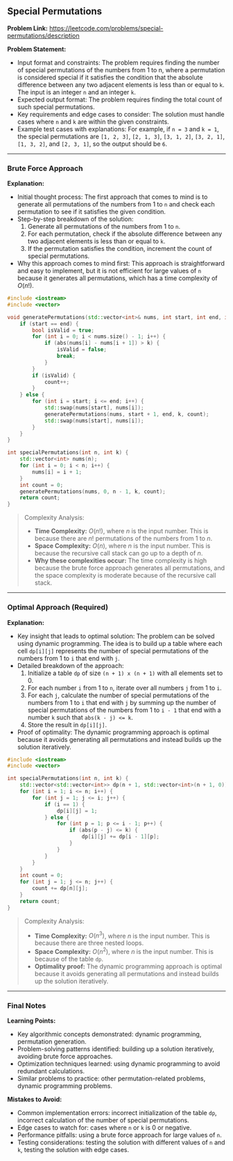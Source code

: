 ## Special Permutations
**Problem Link:** https://leetcode.com/problems/special-permutations/description

**Problem Statement:**
- Input format and constraints: The problem requires finding the number of special permutations of the numbers from 1 to n, where a permutation is considered special if it satisfies the condition that the absolute difference between any two adjacent elements is less than or equal to `k`. The input is an integer `n` and an integer `k`.
- Expected output format: The problem requires finding the total count of such special permutations.
- Key requirements and edge cases to consider: The solution must handle cases where `n` and `k` are within the given constraints.
- Example test cases with explanations: For example, if `n = 3` and `k = 1`, the special permutations are `[1, 2, 3]`, `[2, 1, 3]`, `[3, 1, 2]`, `[3, 2, 1]`, `[1, 3, 2]`, and `[2, 3, 1]`, so the output should be `6`.

---

### Brute Force Approach
**Explanation:**
- Initial thought process: The first approach that comes to mind is to generate all permutations of the numbers from 1 to `n` and check each permutation to see if it satisfies the given condition.
- Step-by-step breakdown of the solution: 
  1. Generate all permutations of the numbers from 1 to `n`.
  2. For each permutation, check if the absolute difference between any two adjacent elements is less than or equal to `k`.
  3. If the permutation satisfies the condition, increment the count of special permutations.
- Why this approach comes to mind first: This approach is straightforward and easy to implement, but it is not efficient for large values of `n` because it generates all permutations, which has a time complexity of $O(n!)$.

```cpp
#include <iostream>
#include <vector>

void generatePermutations(std::vector<int>& nums, int start, int end, int k, int& count) {
    if (start == end) {
        bool isValid = true;
        for (int i = 0; i < nums.size() - 1; i++) {
            if (abs(nums[i] - nums[i + 1]) > k) {
                isValid = false;
                break;
            }
        }
        if (isValid) {
            count++;
        }
    } else {
        for (int i = start; i <= end; i++) {
            std::swap(nums[start], nums[i]);
            generatePermutations(nums, start + 1, end, k, count);
            std::swap(nums[start], nums[i]);
        }
    }
}

int specialPermutations(int n, int k) {
    std::vector<int> nums(n);
    for (int i = 0; i < n; i++) {
        nums[i] = i + 1;
    }
    int count = 0;
    generatePermutations(nums, 0, n - 1, k, count);
    return count;
}
```

> Complexity Analysis:
> - **Time Complexity:** $O(n!)$, where $n$ is the input number. This is because there are $n!$ permutations of the numbers from 1 to $n$.
> - **Space Complexity:** $O(n)$, where $n$ is the input number. This is because the recursive call stack can go up to a depth of $n$.
> - **Why these complexities occur:** The time complexity is high because the brute force approach generates all permutations, and the space complexity is moderate because of the recursive call stack.

---

### Optimal Approach (Required)
**Explanation:**
- Key insight that leads to optimal solution: The problem can be solved using dynamic programming. The idea is to build up a table where each cell `dp[i][j]` represents the number of special permutations of the numbers from 1 to `i` that end with `j`.
- Detailed breakdown of the approach: 
  1. Initialize a table `dp` of size `(n + 1) x (n + 1)` with all elements set to 0.
  2. For each number `i` from 1 to `n`, iterate over all numbers `j` from 1 to `i`.
  3. For each `j`, calculate the number of special permutations of the numbers from 1 to `i` that end with `j` by summing up the number of special permutations of the numbers from 1 to `i - 1` that end with a number `k` such that `abs(k - j) <= k`.
  4. Store the result in `dp[i][j]`.
- Proof of optimality: The dynamic programming approach is optimal because it avoids generating all permutations and instead builds up the solution iteratively.

```cpp
#include <iostream>
#include <vector>

int specialPermutations(int n, int k) {
    std::vector<std::vector<int>> dp(n + 1, std::vector<int>(n + 1, 0));
    for (int i = 1; i <= n; i++) {
        for (int j = 1; j <= i; j++) {
            if (i == 1) {
                dp[i][j] = 1;
            } else {
                for (int p = 1; p <= i - 1; p++) {
                    if (abs(p - j) <= k) {
                        dp[i][j] += dp[i - 1][p];
                    }
                }
            }
        }
    }
    int count = 0;
    for (int j = 1; j <= n; j++) {
        count += dp[n][j];
    }
    return count;
}
```

> Complexity Analysis:
> - **Time Complexity:** $O(n^3)$, where $n$ is the input number. This is because there are three nested loops.
> - **Space Complexity:** $O(n^2)$, where $n$ is the input number. This is because of the table `dp`.
> - **Optimality proof:** The dynamic programming approach is optimal because it avoids generating all permutations and instead builds up the solution iteratively.

---

### Final Notes

**Learning Points:**
- Key algorithmic concepts demonstrated: dynamic programming, permutation generation.
- Problem-solving patterns identified: building up a solution iteratively, avoiding brute force approaches.
- Optimization techniques learned: using dynamic programming to avoid redundant calculations.
- Similar problems to practice: other permutation-related problems, dynamic programming problems.

**Mistakes to Avoid:**
- Common implementation errors: incorrect initialization of the table `dp`, incorrect calculation of the number of special permutations.
- Edge cases to watch for: cases where `n` or `k` is 0 or negative.
- Performance pitfalls: using a brute force approach for large values of `n`.
- Testing considerations: testing the solution with different values of `n` and `k`, testing the solution with edge cases.